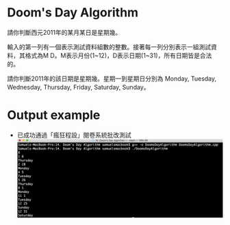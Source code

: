 # Doom's Day Algorithm 

請你判斷西元2011年的某月某日是星期幾。 

輸入的第一列有一個表示測試資料組數的整數。接著每一列分別表示一組測試資料，其格式為M D。M表示月份(1~12)，D表示日期(1~31)，所有日期皆是合法的。 

請你判斷2011年的該日期是星期幾。星期一到星期日分別為 Monday, Tuesday, Wednesday, Thursday, Friday, Saturday, Sunday。 

# Output example
* 已成功通過「瘋狂程設」閱卷系統批改測試 
![image](https://github.com/Samuelchi861008/CPE-DoomsDayAlgorithm_12019/blob/master/結果.png)
